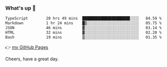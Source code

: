 ### What's up 👋

<!--START_SECTION:waka-->
```txt
TypeScript        20 hrs 49 mins  █████████████████████░░░░   84.59 %
Markdown          1 hr 24 mins    █▒░░░░░░░░░░░░░░░░░░░░░░░   05.75 %
JSON              46 mins         ▓░░░░░░░░░░░░░░░░░░░░░░░░   03.14 %
HTML              32 mins         ▓░░░░░░░░░░░░░░░░░░░░░░░░   02.20 %
Bash              19 mins         ▒░░░░░░░░░░░░░░░░░░░░░░░░   01.35 %
```
<!--END_SECTION:waka-->

👉 [my GitHub Pages](https://ykzhukian.github.io)

Cheers, have a great day.

